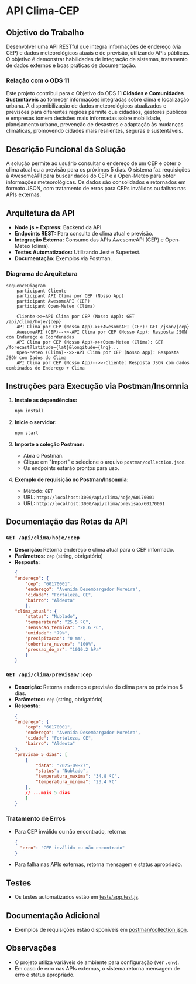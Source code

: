 # API Clima-CEP

## Objetivo do Trabalho
Desenvolver uma API RESTful que integra informações de endereço (via CEP) e dados meteorológicos atuais e de previsão, utilizando APIs públicas. O objetivo é demonstrar habilidades de integração de sistemas, tratamento de dados externos e boas práticas de documentação.

### Relação com o ODS 11
Este projeto contribui para o Objetivo do ODS 11 **Cidades e Comunidades Sustentáveis** ao fornecer informações integradas sobre clima e localização urbana. A disponibilização de dados meteorológicos atualizados e previsões para diferentes regiões permite que cidadãos, gestores públicos e empresas tomem decisões mais informadas sobre mobilidade, planejamento urbano, prevenção de desastres e adaptação às mudanças climáticas, promovendo cidades mais resilientes, seguras e sustentáveis.

## Descrição Funcional da Solução
A solução permite ao usuário consultar o endereço de um CEP e obter o clima atual ou a previsão para os próximos 5 dias. O sistema faz requisições à AwesomeAPI para buscar dados do CEP e à Open-Meteo para obter informações meteorológicas. Os dados são consolidados e retornados em formato JSON, com tratamento de erros para CEPs inválidos ou falhas nas APIs externas.

## Arquitetura da API

- **Node.js + Express:** Backend da API.
- **Endpoints REST:** Para consulta de clima atual e previsão.
- **Integração Externa:** Consumo das APIs AwesomeAPI (CEP) e Open-Meteo (clima).
- **Testes Automatizados:** Utilizando Jest e Supertest.
- **Documentação:** Exemplos via Postman.

### Diagrama de Arquitetura

```mermaid
sequenceDiagram
    participant Cliente
    participant API Clima por CEP (Nosso App)
    participant AwesomeAPI (CEP)
    participant Open-Meteo (Clima)

    Cliente->>+API Clima por CEP (Nosso App): GET /api/clima/hoje/{cep}
    API Clima por CEP (Nosso App)->>+AwesomeAPI (CEP): GET /json/{cep}
    AwesomeAPI (CEP)-->>-API Clima por CEP (Nosso App): Resposta JSON com Endereço e Coordenadas
    API Clima por CEP (Nosso App)->>+Open-Meteo (Clima): GET /forecast?latitude={lat}&longitude={lng}...
    Open-Meteo (Clima)-->>-API Clima por CEP (Nosso App): Resposta JSON com Dados do Clima
    API Clima por CEP (Nosso App)-->>-Cliente: Resposta JSON com dados combinados de Endereço + Clima
```

## Instruções para Execução via Postman/Insomnia

1. **Instale as dependências:**
   ```sh
   npm install
   ```
2. **Inicie o servidor:**
   ```sh
   npm start
   ```
3. **Importe a coleção Postman:**
   - Abra o Postman.
   - Clique em "Import" e selecione o arquivo `postman/collection.json`.
   - Os endpoints estarão prontos para uso.

4. **Exemplo de requisição no Postman/Insomnia:**
   - Método: `GET`
   - URL: `http://localhost:3000/api/clima/hoje/60170001`
   - URL: `http://localhost:3000/api/clima/previsao/60170001`

## Documentação das Rotas da API

### `GET /api/clima/hoje/:cep`
- **Descrição:** Retorna endereço e clima atual para o CEP informado.
- **Parâmetros:** `cep` (string, obrigatório)
- **Resposta:**
    ```json
    {
    "endereço": {
        "cep": "60170001",
        "endereço": "Avenida Desembargador Moreira",
        "cidade": "Fortaleza, CE",
        "bairro": "Aldeota"
        },
    "clima_atual": {
        "status": "Nublado",
        "temperatura": "25.5 ºC",
        "sensacao_termica": "28.6 ºC",
        "umidade": "79%",
        "precipitacao": "0 mm",
        "cobertura_nuvens": "100%",
        "pressao_do_ar": "1010.2 hPa"
        }
    }
    ```

### `GET /api/clima/previsao/:cep`
- **Descrição:** Retorna endereço e previsão do clima para os próximos 5 dias.
- **Parâmetros:** `cep` (string, obrigatório)
- **Resposta:**
    ```json
    {
    "endereço": {
        "cep": "60170001",
        "endereço": "Avenida Desembargador Moreira",
        "cidade": "Fortaleza, CE",
        "bairro": "Aldeota"
    },
    "previsao_5_dias": [
        {
            "data": "2025-09-27",
            "status": "Nublado",
            "temperatura_maxima": "34.8 ºC",
            "temperatura_minima": "23.4 ºC"
        },
        // ...mais 5 dias
        ]
    }
    ```

### Tratamento de Erros
- Para CEP inválido ou não encontrado, retorna:
    ```json
    {
      "erro": "CEP inválido ou não encontrado"
    }
    ```
- Para falha nas APIs externas, retorna mensagem e status apropriado.

## Testes
- Os testes automatizados estão em [tests/app.test.js](tests/app.test.js).

## Documentação Adicional
- Exemplos de requisições estão disponíveis em [postman/collection.json](postman/collection.json).

## Observações
- O projeto utiliza variáveis de ambiente para configuração (ver `.env`).
- Em caso de erro nas APIs externas, o sistema retorna mensagem de erro e status apropriado.
